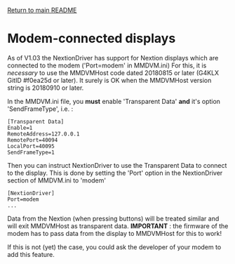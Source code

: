 [Return to main README](README.md "Return to main README")


Modem-connected displays
========================
As of V1.03 the NextionDriver has support for Nextion displays which are
connected to the modem ('Port=modem' in MMDVM.ini)
For this, it is *necessary* to use the MMDVMHost code dated 20180815 or later
(G4KLX GitID #f0ea25d or later). 
It surely is OK when the MMDVMHost version string is 20180910 or later.

In the MMDVM.ini file, you **must** enable 'Transparent Data'
 **and** it's option 'SendFrameType', i.e. :

```
[Transparent Data]
Enable=1
RemoteAddress=127.0.0.1
RemotePort=40094
LocalPort=40095
SendFrameType=1
```

Then you can instruct NextionDriver to use the Transparent Data
to connect to the display. This is done by setting the 'Port' option in
the NextionDriver section of MMDVM.ini to 'modem'
```
[NextionDriver]
Port=modem
...
```

Data from the Nextion (when pressing buttons) will be treated similar and 
will exit MMDVMHost as transparent data. 
__IMPORTANT__ : the firmware of the modem has to pass data from the display
 to MMDVMHost for this to work!

If this is not (yet) the case, you could ask the developer of your modem to 
add this feature.
